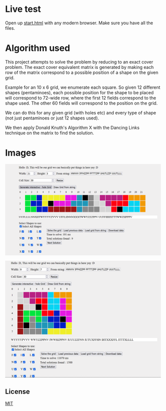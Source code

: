 # Live test
Open up [start.html](../master/start.html) with any modern browser. Make sure you have all the files.

# Algorithm used
This project attempts to solve the problem by reducing to an exact cover problem. The exact cover equivalent matrix is generated by making each row of the matrix correspond to a possible position of a shape on the given grid. 

Example for an 10 x 6 grid, we enumerate each square. So given 12 different shapes (pentaminoes), each possible position for the shape to be placed will correspond to 72-wide row, where the first 12 fields correspond to the shape used. The other 60 fields will correspond to the position on the grid.

We can do this for any given grid (with holes etc) and every type of shape (not just pentaminoes or just 12 shapes used).

We then apply Donald Knuth's Algorithm X with the Dancing Links technique on the matrix to find the solution.

# Images
![An example of 3 x 21 assymetric grid with 3 holes](example1.png)

![An example of 7 x 9 assymetric grid with 3 holes](example2.png)
## License

[MIT](LICENSE)
